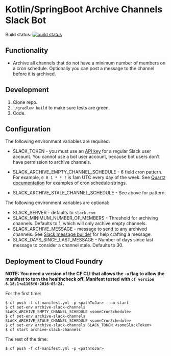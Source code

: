 # Kotlin/SpringBoot Archive Channels Slack Bot

Build status: [![build status](https://circleci.com/gh/mikegehard/kotlinArchiveChannel.png?circle-token=76ea39485ce1b61d7dbb3524a9f373334d69b074 "Build Status")](https://circleci.com/gh/mikegehard/kotlinArchiveChannel)

## Functionality

* Archive all channels that do not have a minimum number of members
 on a cron schedule. Optionally you can post a message to the channel
 before it is archived.

## Development

1. Clone repo.
1. `./gradlew build` to make sure tests are green.
1. Code.

## Configuration

The following environment variables are required:

* SLACK_TOKEN - you must use an [API key](https://api.slack.com/docs/oauth-test-tokens) for a regular Slack user account. You cannot use a bot user account, because bot users don't have permission to archive channels.
* SLACK_ARCHIVE_EMPTY_CHANNEL_SCHEDULE - 6 field cron pattern.
For example, `0 0 1 * * ?` is 1am UTC every day of the week. See [Quartz documentation](http://www.quartz-scheduler.org/documentation/quartz-2.x/tutorials/tutorial-lesson-06.html#TutorialLesson6-CronExpressions) for examples of cron schedule strings.

* SLACK_ARCHIVE_STALE_CHANNEL_SCHEDULE - See above for pattern.

The following environment variables are optional:

* SLACK_SERVER - defaults to `slack.com`
* SLACK_MINIMUM_NUMBER_OF_MEMBERS - Threshold for archiving channels. Defaults to 1, which will only archive empty channels.
* SLACK_ARCHIVE_MESSAGE - message to send to any archived channels. See [Slack message builder](https://api.slack.com/docs/formatting/builder) for help crafting a message.
* SLACK_DAYS_SINCE_LAST_MESSAGE - Number of days since last message to consider a channel stale. Defaults to 30.

## Deployment to Cloud Foundry

**NOTE: You need a version of the CF CLI that allows the `-u`
flag to allow the manifest to turn the healthcheck off. Manifest tested with
`cf version 6.18.1+a1103f0-2016-05-24.`**

For the first time:

```
$ cf push -f cf-manifest.yml -p <pathToJar> --no-start
$ cf set-env archive-slack-channels SLACK_ARCHIVE_EMPTY_CHANNEL_SCHEDULE <someCronSchedule>
$ cf set-env archive-slack-channels SLACK_ARCHIVE_STALE_CHANNEL_SCHEDULE <someCronSchedule>
$ cf set-env archive-slack-channels SLACK_TOKEN <someSlackToken>
$ cf start archive-slack-channels
```

The rest of the time:
```
$ cf push -f cf-manifest.yml -p <pathToJar>
```
